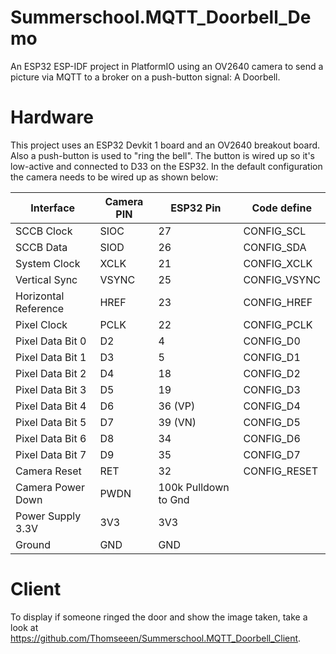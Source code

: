 # Summerschool.MQTT_Doorbell_Demo
An ESP32 ESP-IDF project in PlatformIO using an OV2640 camera to send a picture via MQTT to a broker on a push-button signal: A Doorbell.

# Hardware
This project uses an ESP32 Devkit 1 board and an OV2640 breakout board. Also a push-button is used to "ring the bell". The button is wired up so it's low-active and connected to D33 on the ESP32. In the default configuration the camera needs to be wired up as shown below:

| Interface| Camera PIN| ESP32 Pin| Code define
| ---| ---| ---| --- 
| SCCB Clock| SIOC| 27| CONFIG_SCL
| SCCB Data| SIOD| 26| CONFIG_SDA
| System Clock| XCLK| 21| CONFIG_XCLK
| Vertical Sync| VSYNC| 25| CONFIG_VSYNC
| Horizontal Reference| HREF| 23| CONFIG_HREF
| Pixel Clock| PCLK| 22| CONFIG_PCLK
| Pixel Data Bit 0| D2| 4| CONFIG_D0
| Pixel Data Bit 1| D3| 5| CONFIG_D1
| Pixel Data Bit 2| D4| 18| CONFIG_D2
| Pixel Data Bit 3| D5| 19| CONFIG_D3
| Pixel Data Bit 4| D6| 36 (VP)| CONFIG_D4
| Pixel Data Bit 5| D7| 39 (VN)| CONFIG_D5
| Pixel Data Bit 6| D8| 34| CONFIG_D6
| Pixel Data Bit 7| D9| 35| CONFIG_D7
| Camera Reset| RET| 32| CONFIG_RESET
| Camera Power Down| PWDN| 100k Pulldown to Gnd| 
| Power Supply 3.3V| 3V3| 3V3| 
| Ground| GND| GND| 

# Client
To display if someone ringed the door and show the image taken, take a look at https://github.com/Thomseeen/Summerschool.MQTT_Doorbell_Client.
